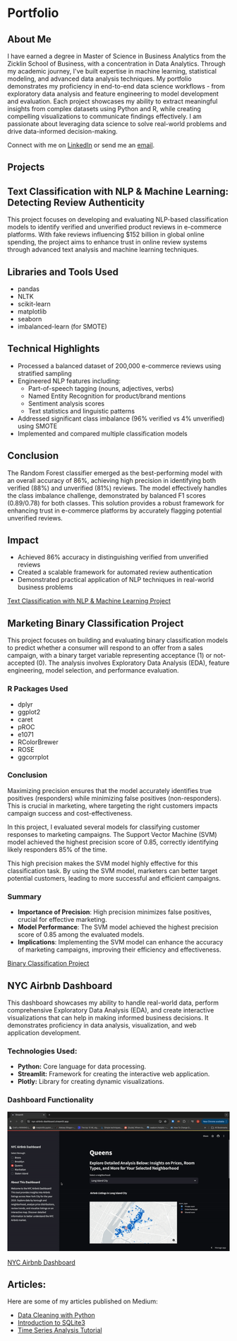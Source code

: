 # Portfolio

## About Me
I have earned a degree in Master of Science in Business Analytics from the Zicklin School of Business, with a concentration in Data Analytics. Through my academic journey, I've built expertise in machine learning, statistical modeling, and advanced data analysis techniques. My portfolio demonstrates my proficiency in end-to-end data science workflows - from exploratory data analysis and feature engineering to model development and evaluation. Each project showcases my ability to extract meaningful insights from complex datasets using Python and R, while creating compelling visualizations to communicate findings effectively. I am passionate about leveraging data science to solve real-world problems and drive data-informed decision-making.

Connect with me on [LinkedIn](https://www.linkedin.com/in/matthew-paz/) or send me an [email](mailto:paz.matthew@me.com).

## Projects

## Text Classification with NLP & Machine Learning: Detecting Review Authenticity

This project focuses on developing and evaluating NLP-based classification models to identify verified and unverified product reviews in e-commerce platforms. With fake reviews influencing $152 billion in global online spending, the project aims to enhance trust in online review systems through advanced text analysis and machine learning techniques.

## Libraries and Tools Used
- pandas
- NLTK
- scikit-learn
- matplotlib
- seaborn
- imbalanced-learn (for SMOTE)

## Technical Highlights
- Processed a balanced dataset of 200,000 e-commerce reviews using stratified sampling
- Engineered NLP features including:
  - Part-of-speech tagging (nouns, adjectives, verbs)
  - Named Entity Recognition for product/brand mentions
  - Sentiment analysis scores
  - Text statistics and linguistic patterns
- Addressed significant class imbalance (96% verified vs 4% unverified) using SMOTE
- Implemented and compared multiple classification models

## Conclusion
The Random Forest classifier emerged as the best-performing model with an overall accuracy of 86%, achieving high precision in identifying both verified (88%) and unverified (81%) reviews. The model effectively handles the class imbalance challenge, demonstrated by balanced F1 scores (0.89/0.78) for both classes. This solution provides a robust framework for enhancing trust in e-commerce platforms by accurately flagging potential unverified reviews.

## Impact
- Achieved 86% accuracy in distinguishing verified from unverified reviews
- Created a scalable framework for automated review authentication
- Demonstrated practical application of NLP techniques in real-world business problems

[Text Classification with NLP & Machine Learning Project](https://nbviewer.org/github/mattpaznyc/review-trust-nlp/blob/main/review_classifier.ipynb)

  ## Marketing Binary Classification Project

This project focuses on building and evaluating binary classification models to predict whether a consumer will respond to an offer from a sales campaign, with a binary target variable representing acceptance (1) or not-accepted (0). The analysis involves Exploratory Data Analysis (EDA), feature engineering, model selection, and performance evaluation.

### R Packages Used
- dplyr
- ggplot2
- caret
- pROC
- e1071
- RColorBrewer
- ROSE
- ggcorrplot

### Conclusion
Maximizing precision ensures that the model accurately identifies true positives (responders) while minimizing false positives (non-responders). This is crucial in marketing, where targeting the right customers impacts campaign success and cost-effectiveness.

In this project, I evaluated several models for classifying customer responses to marketing campaigns. The Support Vector Machine (SVM) model achieved the highest precision score of 0.85, correctly identifying likely responders 85% of the time.

This high precision makes the SVM model highly effective for this classification task. By using the SVM model, marketers can better target potential customers, leading to more successful and efficient campaigns.

### Summary
- **Importance of Precision**: High precision minimizes false positives, crucial for effective marketing.
- **Model Performance**: The SVM model achieved the highest precision score of 0.85 among the evaluated models.
- **Implications**: Implementing the SVM model can enhance the accuracy of marketing campaigns, improving their efficiency and effectiveness.

[Binary Classification Project](Projects/BinaryClassificationProject.html)

## NYC Airbnb Dashboard

This dashboard showcases my ability to handle real-world data, perform comprehensive Exploratory Data Analysis (EDA), and create interactive visualizations that can help in making informed business decisions. It demonstrates proficiency in data analysis, visualization, and web application development.

### Technologies Used:
- **Python:** Core language for data processing.
- **Streamlit:** Framework for creating the interactive web application.
- **Plotly:** Library for creating dynamic visualizations.

### Dashboard Functionality

![Dashboard Functionality](Images/Dashboardvid.gif)

[NYC Airbnb Dashboard](https://nyc-airbnb-dashboard.streamlit.app/)

## Articles:
Here are some of my articles published on Medium:

* [Data Cleaning with Python](https://medium.com/@matthew.paz/data-cleaning-with-python-dealing-with-the-inevitability-of-missing-data-9cc9ab172e14)
* [Introduction to SQLite3](https://medium.com/@matthew.paz/introduction-to-sql-with-sqlite-f8a4f4f6c161)
* [Time Series Analysis Tutorial](https://medium.com/@matthew.paz/time-series-analysis-with-python-a-tutorial-for-beginners-898a3300ce9a)

